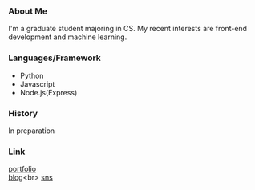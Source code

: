 ### About Me

I'm a graduate student majoring in CS. 
My recent interests are front-end development and machine learning.

### Languages/Framework

- Python
- Javascript
- Node.js(Express)

### History

In preparation

### Link

[portfolio](https://www.resume.id/yudai_yamamoto)<br>
[blog](https://note.com/_yy616_)<br>
[sns](https://twitter.com/_yy616)

<!--
**pythagoras-yamamoto/pythagoras-yamamoto** is a ✨ _special_ ✨ repository because its `README.md` (this file) appears on your GitHub profile.

Here are some ideas to get you started:

- 🔭 I’m currently working on ...
- 🌱 I’m currently learning ...
- 👯 I’m looking to collaborate on ...
- 🤔 I’m looking for help with ...
- 💬 Ask me about ...
- 📫 How to reach me: ...
- 😄 Pronouns: ...
- ⚡ Fun fact: ...
-->
